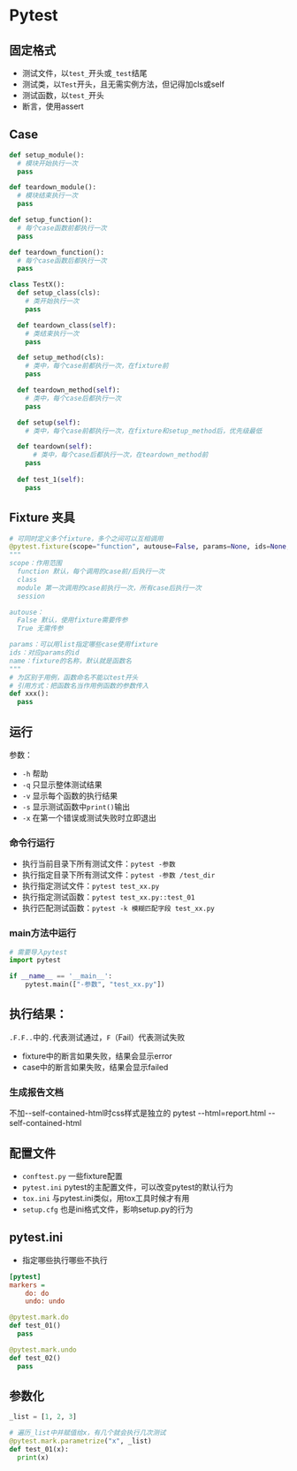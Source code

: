 # Pytest

## 固定格式

- 测试文件，以`test_`开头或`_test`结尾
- 测试类，以`Test`开头，且无需实例方法，但记得加cls或self
- 测试函数，以`test_`开头
- 断言，使用assert

## Case

```python
def setup_module():
  # 模块开始执行一次
  pass

def teardown_module():
  # 模块结束执行一次
  pass

def setup_function():
  # 每个case函数前都执行一次
  pass

def teardown_function():
  # 每个case函数后都执行一次
  pass
```

```python
class TestX():
  def setup_class(cls):
    # 类开始执行一次
    pass

  def teardown_class(self):
    # 类结束执行一次
    pass

  def setup_method(cls):
    # 类中，每个case前都执行一次，在fixture前
    pass

  def teardown_method(self):
    # 类中，每个case后都执行一次
    pass

  def setup(self):
    # 类中，每个case前都执行一次，在fixture和setup_method后，优先级最低

  def teardown(self):
      # 类中，每个case后都执行一次，在teardown_method前
    pass
  
  def test_1(self):
    pass
```

## Fixture 夹具

```python
# 可同时定义多个fixture，多个之间可以互相调用
@pytest.fixture(scope="function", autouse=False, params=None, ids=None, name=None)
"""
scope：作用范围
  function 默认，每个调用的case前/后执行一次
  class
  module 第一次调用的case前执行一次，所有case后执行一次
  session

autouse：
  False 默认，使用fixture需要传参
  True 无需传参

params：可以用list指定哪些case使用fixture
ids：对应params的id
name：fixture的名称，默认就是函数名
"""
# 为区别于用例，函数命名不能以test开头
# 引用方式：把函数名当作用例函数的参数传入
def xxx():
  pass
```

## 运行

参数：

- `-h` 帮助
- `-q` 只显示整体测试结果
- `-v` 显示每个函数的执行结果
- `-s` 显示测试函数中`print()`输出
- `-x` 在第一个错误或测试失败时立即退出

### 命令行运行

- 执行当前目录下所有测试文件：`pytest -参数`
- 执行指定目录下所有测试文件：`pytest -参数 /test_dir`
- 执行指定测试文件：`pytest test_xx.py`
- 执行指定测试函数：`pytest test_xx.py::test_01`
- 执行匹配测试函数：`pytest -k 模糊匹配字段 test_xx.py`

### main方法中运行

```python
# 需要导入pytest
import pytest

if __name__ == '__main__':
    pytest.main(["-参数", "test_xx.py"])
```

## 执行结果：

`.F.F..`中的`.`代表测试通过，`F`（Fail）代表测试失败

- fixture中的断言如果失败，结果会显示error
- case中的断言如果失败，结果会显示failed

### 生成报告文档

不加--self-contained-html时css样式是独立的
pytest --html=report.html --self-contained-html

## 配置文件

- `conftest.py` 一些fixture配置
- `pytest.ini` pytest的主配置文件，可以改变pytest的默认行为
- `tox.ini` 与pytest.ini类似，用tox工具时候才有用
- `setup.cfg` 也是ini格式文件，影响setup.py的行为

## pytest.ini

- 指定哪些执行哪些不执行

```ini
[pytest]
markers = 
    do: do
    undo: undo
```

```python
@pytest.mark.do
def test_01()
  pass

@pytest.mark.undo
def test_02()
  pass
```

## 参数化

```python
_list = [1, 2, 3]

# 遍历_list中并赋值给x，有几个就会执行几次测试
@pytest.mark.parametrize("x", _list)
def test_01(x):
  print(x)
```